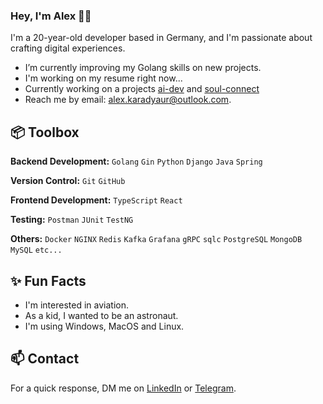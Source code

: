 ### Hey, I'm Alex 👋🏽  

I'm a 20-year-old developer based in Germany, and I'm passionate about crafting digital experiences. 

- I’m currently improving my Golang skills on new projects.
- I'm working on my resume right now...
- Currently working on a projects [ai-dev](https://github.com/karadyauran/ai-developer-light) and [soul-connect](https://github.com/karadyauran/soul-connect)
- Reach me by email: alex.karadyaur@outlook.com.
 
## 📦 Toolbox

**Backend Development:** `Golang` `Gin` `Python` `Django` `Java` `Spring`
 
**Version Control:** `Git` `GitHub`

**Frontend Development:** `TypeScript` `React` 

**Testing:** `Postman` `JUnit` `TestNG`

**Others:** `Docker` `NGINX` `Redis` `Kafka` `Grafana` `gRPC` `sqlc` `PostgreSQL` `MongoDB` `MySQL` `etc...`
 
## ✨ Fun Facts 

- I'm interested in aviation.
- As a kid, I wanted to be an astronaut.
- I'm using Windows, MacOS and Linux.

## 📫 Contact

 For a quick response, DM me on [LinkedIn](https://www.linkedin.com/in/karadyauran/) or [Telegram](https://t.me/karadyauran).
 
